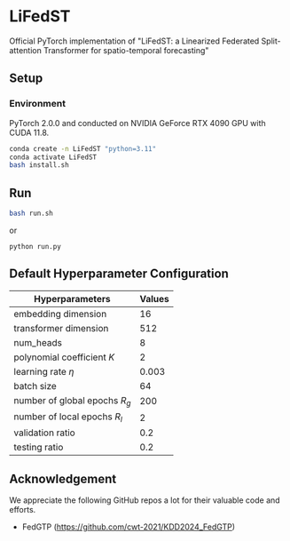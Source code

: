 # LiFedST
Official PyTorch implementation of "LiFedST: a Linearized Federated Split-attention Transformer for spatio-temporal forecasting"

## Setup
### Environment
PyTorch 2.0.0 and conducted on NVIDIA GeForce RTX 4090 GPU with CUDA 11.8.
```bash
conda create -n LiFedST "python=3.11"
conda activate LiFedST
bash install.sh
```

## Run
```bash
bash run.sh
```
or
```
python run.py
```

## Default Hyperparameter Configuration
| Hyperparameters               | Values |
|-------------------------------|--------|
| embedding dimension                 | 16     |
| transformer dimension               | 512    |
| num_heads                           | 8      |
| polynomial coefficient $K$          | 2      |
| learning rate $\eta$                | 0.003  |
| batch size                              | 64     |
| number of global epochs $R_g$       | 200    |
| number of local epochs $R_l$        | 2      |
| validation ratio                        | 0.2    |
| testing ratio                           | 0.2    |

## Acknowledgement
We appreciate the following GitHub repos a lot for their valuable code and efforts.
- FedGTP (https://github.com/cwt-2021/KDD2024_FedGTP)
